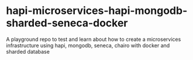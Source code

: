 # hapi-microservices-hapi-mongodb-sharded-seneca-docker
A playground repo to test and learn about how to create a microservices infrastructure using hapi, mongodb, seneca, chairo with docker and sharded database
